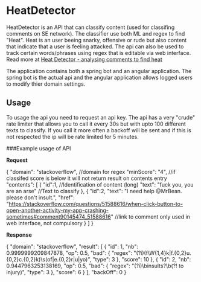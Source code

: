 # HeatDetector


HeatDetector is an API that can classify content (used for classifing comments on SE network). The classifier use both ML and regex to find "Heat". Heat is an user beeing snarky, offensive or rude but also content that indicate that a user is feeling attacked. The api can also be used to track certain words/phrases using regex that is editable via web interface. Read more at [Heat Detector - analysing comments to find heat](https://stackapps.com/questions/7001/heat-detector-analysing-comments-to-find-heat)

The application contains both a spring bot and an angular application. The spring bot is the actual api and the angular application allows logged users to modify thier domain settings.

## Usage

To usage the api you need to request an api key. The api has a very "crude" rate limiter that allows you to call it every 30s but with upto 100 different texts to classify. If you call it more often a backoff will be sent and if this is not respected the ip will be rate limited for 5 minutes.

###Example usage of API

**Request**

   {
     "domain": "stackoverflow", //domain for regex
     "minScore": "4", //if classifed score is below it will not return result on contents entry  
     "contents": [
            {
            "id":1, //Identification of content (long)
            "text": "fuck you, you are an arse" //Text to classify
            },
                {
            "id":2,
            "text": "I need help @MrBean. please don't insult.",
            "href": "https://stackoverflow.com/questions/51588616/when-click-button-to-open-another-activity-my-app-crashing-sometimes#comment90145474_51588616" //link to comment only used in web interface, not compulsory
            }
        ]
    }
    
**Response**

   {
     "domain": "stackoverflow",
     "result": [
        {
            "id": 1,
            "nb": 0.9999999209847878,
            "op": 0.5,
            "bad": {
                "regex": "(?i)(f\\W{1,4}k|f.{0,2}u.{0,2}c.{0,2}k)\\s(of|e.{0,2}r|u|yo)",
                "type": 3
            },
            "score": 10
        },
        {
            "id": 2,
            "nb": 0.9447963253138169,
            "op": 0.5,
            "bad": {
                "regex": "(?i)\\binsults?\\b(?! to injury)",
                "type": 3
            },
            "score": 6
        }
     ],
     "backOff": 0
   }



 